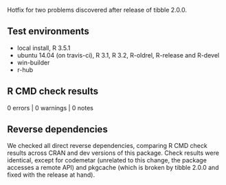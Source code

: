 Hotfix for two problems discovered after release of tibble 2.0.0.

## Test environments

* local install, R 3.5.1
* ubuntu 14.04 (on travis-ci), R 3.1, R 3.2, R-oldrel, R-release and R-devel
* win-builder
* r-hub

## R CMD check results

0 errors | 0 warnings | 0 notes


## Reverse dependencies

We checked all direct reverse dependencies, comparing R CMD check results across CRAN and dev versions of this package.  Check results were identical, except for codemetar (unrelated to this change, the package accesses a remote API) and pkgcache (which is broken by tibble 2.0.0 and fixed with the release at hand).
